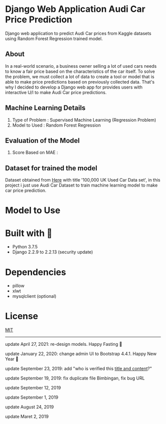 # Django Web Application Audi Car Price Prediction
Django web application to predict Audi Car prices from Kaggle datasets using Random Forest Regression trained model.

## About
In a real-world scenario, a business owner selling a lot of used cars needs to know a fair price based on the characteristics of the car itself. To solve the problem, we must
collect a lot of data to create a tool or model that is able to make price predictions based on previously collected data. That's why I decided to develop a Django web app for
provides users with interactive U/I to make Audi Car price predictions.

## Machine Learning Details
 
  1. Type of Problem : Supervised Machine Learning (Regression Problem)
  2. Model to Used   : Random Forest Regression
  
## Evaluation of the Model

  1. Score Based on MAE :
  

## Dataset for trained the model
Dataset obtained from [Here](https://www.kaggle.com/adityadesai13/used-car-dataset-ford-and-mercedes) with title '100,000 UK Used Car Data set', in this project i just use
Audi Car Dataset to train machine learning model to make car price prediction.

# Model to Use

# Built with 💜
* Python 3.7.5
* Django 2.2.9 to 2.2.13 (security update)

# Dependencies
* pillow
* xlwt
* mysqlclient (optional)
 
# License
[MIT](https://github.com/HilmiZul/epkl3/blob/master/LICENSE)

---
update April 27, 2021: re-design models. Happy Fasting 🌙

update January 22, 2020: change admin UI to Bootstrap 4.4.1. Happy New Year 🎉

update September 23, 2019: add "who is verified this [title and content](https://github.com/HilmiZul/epkl3/commit/ce582a9becb009e334c57446d087ffaa71ce0cfb)?"

update September 19, 2019: fix duplicate file Bimbingan, fix bug URL

update September 12, 2019

update September 1, 2019

update August 24, 2019

update Maret 2, 2019
